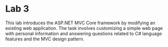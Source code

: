 # Lab 3
This lab introduces the ASP.NET MVC Core framework by modifying an existing web application. The task involves customizing a simple web page with personal information and answering questions related to C# language features and the MVC design pattern.
